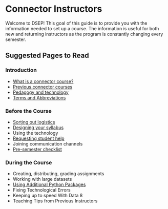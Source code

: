 # Connector Instructors

Welcome to DSEP! This goal of this guide is to provide you with the information needed to set up a course. The information is useful for both new and returning instructors as the program is constantly changing every semester.

## Suggested Pages to Read

### Introduction

* [What is a connector course?](/../general/what-is-a-connector.md)
* [Previous connector courses](/connector/general/previous-connectors.md)
* [Pedagogy and technology](/technology/pedagogy-and-technology.md)
* [Terms and Abbreviations](/general/terms-and-abbreviations.md)

### Before the Course

* [Sorting out logistics](/connector/instructor/logistics.md)
* [Designing your syllabus](/connector/instructor/syllabus-design.md)
* Using the technology
* [Requesting student help](/connector/instructor/student-help.md)
* Joining communication channels
* [Pre-semester checklist](/connector/instructor/checklist.md)

### During the Course

* Creating, distributing, grading assignments
* Working with large datasets
* [Using Additional Python Packages](/technology/jupyter/python-packages.md)
* Fixing Technological Errors
* Keeping up to speed With Data 8
* Teaching Tips from Previous Instructors



